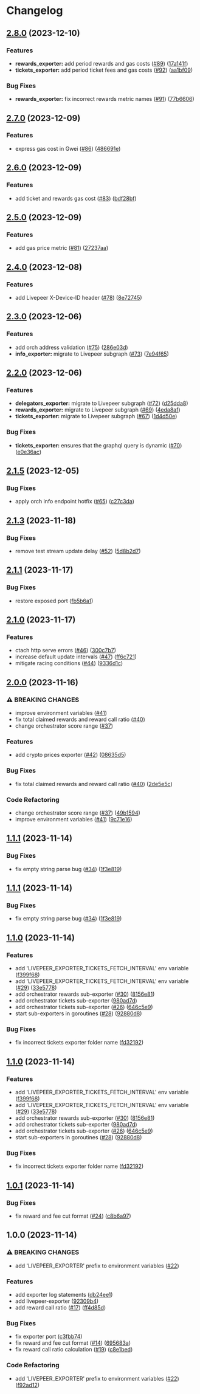 # Changelog

## [2.8.0](https://github.com/transcodeninja/livepeer-exporter/compare/v2.7.0...v2.8.0) (2023-12-10)


### Features

* **rewards_exporter:** add period rewards and gas costs ([#89](https://github.com/transcodeninja/livepeer-exporter/issues/89)) ([17a141f](https://github.com/transcodeninja/livepeer-exporter/commit/17a141fcdf8a1ed5981ab4e4766715b794f19965))
* **tickets_exporter:** add period ticket fees and gas costs ([#92](https://github.com/transcodeninja/livepeer-exporter/issues/92)) ([aa1bf09](https://github.com/transcodeninja/livepeer-exporter/commit/aa1bf09a63dc4359fbdb65ddecf8a0c0c7013f37))


### Bug Fixes

* **rewards_exporter:** fix incorrect rewards metric names ([#91](https://github.com/transcodeninja/livepeer-exporter/issues/91)) ([77b6606](https://github.com/transcodeninja/livepeer-exporter/commit/77b6606f1c7fb531c282a292631f13d8e53e56ab))

## [2.7.0](https://github.com/transcodeninja/livepeer-exporter/compare/v2.6.0...v2.7.0) (2023-12-09)


### Features

* express gas cost in Gwei ([#86](https://github.com/transcodeninja/livepeer-exporter/issues/86)) ([486691e](https://github.com/transcodeninja/livepeer-exporter/commit/486691eb4ecf3e627a0c383b953d0d2546f8e14e))

## [2.6.0](https://github.com/transcodeninja/livepeer-exporter/compare/v2.5.0...v2.6.0) (2023-12-09)


### Features

* add ticket and rewards gas cost ([#83](https://github.com/transcodeninja/livepeer-exporter/issues/83)) ([bdf28bf](https://github.com/transcodeninja/livepeer-exporter/commit/bdf28bfb9f958ec78bc23e9e2b03f1972ad96dcc))

## [2.5.0](https://github.com/transcodeninja/livepeer-exporter/compare/v2.4.0...v2.5.0) (2023-12-09)


### Features

* add gas price metric ([#81](https://github.com/transcodeninja/livepeer-exporter/issues/81)) ([27237aa](https://github.com/transcodeninja/livepeer-exporter/commit/27237aac867e5e36c7ba2b90105a0050ada92d61))

## [2.4.0](https://github.com/transcodeninja/livepeer-exporter/compare/v2.3.0...v2.4.0) (2023-12-08)


### Features

* add Livepeer X-Device-ID header ([#78](https://github.com/transcodeninja/livepeer-exporter/issues/78)) ([8e72745](https://github.com/transcodeninja/livepeer-exporter/commit/8e72745b337c5b64b842579f698bdc4f6342e509))

## [2.3.0](https://github.com/transcodeninja/livepeer-exporter/compare/v2.2.0...v2.3.0) (2023-12-06)


### Features

* add orch address validation ([#75](https://github.com/transcodeninja/livepeer-exporter/issues/75)) ([286e03d](https://github.com/transcodeninja/livepeer-exporter/commit/286e03da3a04b1e25b80c6655c9fa8b84e13d8c1))
* **info_exporter:** migrate to Livepeer subgraph ([#73](https://github.com/transcodeninja/livepeer-exporter/issues/73)) ([7e94f65](https://github.com/transcodeninja/livepeer-exporter/commit/7e94f65160717f1d90c5a7cd592f3eee57598e37))

## [2.2.0](https://github.com/transcodeninja/livepeer-exporter/compare/v2.1.5...v2.2.0) (2023-12-06)


### Features

* **delegators_exporter:** migrate to Livepeer subgraph ([#72](https://github.com/transcodeninja/livepeer-exporter/issues/72)) ([d25dda8](https://github.com/transcodeninja/livepeer-exporter/commit/d25dda8bc9c9d8568d9565aab36d987734aa7b2d))
* **rewards_exporter:** migrate to Livepeer subgraph ([#69](https://github.com/transcodeninja/livepeer-exporter/issues/69)) ([4eda8af](https://github.com/transcodeninja/livepeer-exporter/commit/4eda8af7f1179507a8193edce5caf37f078aeb54))
* **tickets_exporter:** migrate to Livepeer subgraph ([#67](https://github.com/transcodeninja/livepeer-exporter/issues/67)) ([1d4d50e](https://github.com/transcodeninja/livepeer-exporter/commit/1d4d50ef1403477efd70fde92de0c9a67d8ca9a2))


### Bug Fixes

* **tickets_exporter:** ensures that the graphql query is dynamic ([#70](https://github.com/transcodeninja/livepeer-exporter/issues/70)) ([e0e36ac](https://github.com/transcodeninja/livepeer-exporter/commit/e0e36ac41d7bbaab840028884e7c433ab0fbfe78))

## [2.1.5](https://github.com/transcodeninja/livepeer-exporter/compare/v2.1.4...v2.1.5) (2023-12-05)


### Bug Fixes

* apply orch info endpoint hotfix ([#65](https://github.com/transcodeninja/livepeer-exporter/issues/65)) ([c27c3da](https://github.com/transcodeninja/livepeer-exporter/commit/c27c3da536d478da50090d31a391694798546cd9))

## [2.1.3](https://github.com/rickstaa/livepeer-exporter/compare/v2.1.2...v2.1.3) (2023-11-18)


### Bug Fixes

* remove test stream update delay ([#52](https://github.com/rickstaa/livepeer-exporter/issues/52)) ([5d8b2d7](https://github.com/rickstaa/livepeer-exporter/commit/5d8b2d7b426b41244641afcc42faaeb2b8fc8bce))

## [2.1.1](https://github.com/rickstaa/livepeer-exporter/compare/v2.1.0...v2.1.1) (2023-11-17)


### Bug Fixes

* restore exposed port ([fb5b6a1](https://github.com/rickstaa/livepeer-exporter/commit/fb5b6a13f562f81020669c8fda1aec4455e0ceb1))

## [2.1.0](https://github.com/rickstaa/livepeer-exporter/compare/v2.0.0...v2.1.0) (2023-11-17)


### Features

* ctach http serve errors ([#46](https://github.com/rickstaa/livepeer-exporter/issues/46)) ([300c7b7](https://github.com/rickstaa/livepeer-exporter/commit/300c7b715481fc59c4063cf252fa6a4295a80016))
* increase default update intervals ([#47](https://github.com/rickstaa/livepeer-exporter/issues/47)) ([ff6c721](https://github.com/rickstaa/livepeer-exporter/commit/ff6c7217ff7f926eb5022501c0644ffa18a3f462))
* mitigate racing conditions ([#44](https://github.com/rickstaa/livepeer-exporter/issues/44)) ([9336d1c](https://github.com/rickstaa/livepeer-exporter/commit/9336d1cebc189c3d17b9b43a34eddb860c5347d0))

## [2.0.0](https://github.com/rickstaa/livepeer-exporter/compare/v1.1.1...v2.0.0) (2023-11-16)


### ⚠ BREAKING CHANGES

* improve environment variables ([#41](https://github.com/rickstaa/livepeer-exporter/issues/41))
* fix total claimed rewards and reward call ratio ([#40](https://github.com/rickstaa/livepeer-exporter/issues/40))
* change orchestrator score range ([#37](https://github.com/rickstaa/livepeer-exporter/issues/37))

### Features

* add crypto prices exporter ([#42](https://github.com/rickstaa/livepeer-exporter/issues/42)) ([08635d5](https://github.com/rickstaa/livepeer-exporter/commit/08635d570022341afbd893c42a64f860b06898c6))


### Bug Fixes

* fix total claimed rewards and reward call ratio ([#40](https://github.com/rickstaa/livepeer-exporter/issues/40)) ([2de5e5c](https://github.com/rickstaa/livepeer-exporter/commit/2de5e5c4ceb13382756688a0b8de8176efb2af05))


### Code Refactoring

* change orchestrator score range ([#37](https://github.com/rickstaa/livepeer-exporter/issues/37)) ([49b1594](https://github.com/rickstaa/livepeer-exporter/commit/49b159442bd0634dec418d031e60f9e3a1adb895))
* improve environment variables ([#41](https://github.com/rickstaa/livepeer-exporter/issues/41)) ([9c71e16](https://github.com/rickstaa/livepeer-exporter/commit/9c71e16af89058cb7952993c43c01bf41dc1be1b))

## [1.1.1](https://github.com/rickstaa/livepeer-exporter/compare/v1.1.0...v1.1.1) (2023-11-14)


### Bug Fixes

* fix empty string parse bug ([#34](https://github.com/rickstaa/livepeer-exporter/issues/34)) ([1f3e819](https://github.com/rickstaa/livepeer-exporter/commit/1f3e819acaa57d0598ce001c8a281400eebfbe11))

## [1.1.1](https://github.com/rickstaa/livepeer-exporter/compare/v1.1.0...v1.1.1) (2023-11-14)


### Bug Fixes

* fix empty string parse bug ([#34](https://github.com/rickstaa/livepeer-exporter/issues/34)) ([1f3e819](https://github.com/rickstaa/livepeer-exporter/commit/1f3e819acaa57d0598ce001c8a281400eebfbe11))

## [1.1.0](https://github.com/rickstaa/livepeer-exporter/compare/v1.0.1...v1.1.0) (2023-11-14)


### Features

* add 'LIVEPEER_EXPORTER_TICKETS_FETCH_INTERVAL' env variable ([f399f68](https://github.com/rickstaa/livepeer-exporter/commit/f399f684c819228f0e0816ba19cc9706d8e0c348))
* add 'LIVEPEER_EXPORTER_TICKETS_FETCH_INTERVAL' env variable ([#29](https://github.com/rickstaa/livepeer-exporter/issues/29)) ([33e5778](https://github.com/rickstaa/livepeer-exporter/commit/33e577845a45aef69e28eba75387d42a4fbdd998))
* add orchestrator rewards sub-exporter ([#30](https://github.com/rickstaa/livepeer-exporter/issues/30)) ([8156e81](https://github.com/rickstaa/livepeer-exporter/commit/8156e817f817876ae959f9f0be9e8139aeecbd9b))
* add orchestrator tickets sub-exporter ([980ad7d](https://github.com/rickstaa/livepeer-exporter/commit/980ad7dbc0502f357814e63465f401fa04328441))
* add orchestrator tickets sub-exporter ([#26](https://github.com/rickstaa/livepeer-exporter/issues/26)) ([646c5e9](https://github.com/rickstaa/livepeer-exporter/commit/646c5e95405f126afbbb10acaed51b4f3f433e4b))
* start sub-exporters in goroutines ([#28](https://github.com/rickstaa/livepeer-exporter/issues/28)) ([92880d8](https://github.com/rickstaa/livepeer-exporter/commit/92880d8d4945cbfb23973774c24ee517cb23aab2))


### Bug Fixes

* fix incorrect tickets exporter folder name ([fd32192](https://github.com/rickstaa/livepeer-exporter/commit/fd32192a2ce791ee490bb5c47f6e7dd6a0c8c70d))

## [1.1.0](https://github.com/rickstaa/livepeer-exporter/compare/v1.0.1...v1.1.0) (2023-11-14)


### Features

* add 'LIVEPEER_EXPORTER_TICKETS_FETCH_INTERVAL' env variable ([f399f68](https://github.com/rickstaa/livepeer-exporter/commit/f399f684c819228f0e0816ba19cc9706d8e0c348))
* add 'LIVEPEER_EXPORTER_TICKETS_FETCH_INTERVAL' env variable ([#29](https://github.com/rickstaa/livepeer-exporter/issues/29)) ([33e5778](https://github.com/rickstaa/livepeer-exporter/commit/33e577845a45aef69e28eba75387d42a4fbdd998))
* add orchestrator rewards sub-exporter ([#30](https://github.com/rickstaa/livepeer-exporter/issues/30)) ([8156e81](https://github.com/rickstaa/livepeer-exporter/commit/8156e817f817876ae959f9f0be9e8139aeecbd9b))
* add orchestrator tickets sub-exporter ([980ad7d](https://github.com/rickstaa/livepeer-exporter/commit/980ad7dbc0502f357814e63465f401fa04328441))
* add orchestrator tickets sub-exporter ([#26](https://github.com/rickstaa/livepeer-exporter/issues/26)) ([646c5e9](https://github.com/rickstaa/livepeer-exporter/commit/646c5e95405f126afbbb10acaed51b4f3f433e4b))
* start sub-exporters in goroutines ([#28](https://github.com/rickstaa/livepeer-exporter/issues/28)) ([92880d8](https://github.com/rickstaa/livepeer-exporter/commit/92880d8d4945cbfb23973774c24ee517cb23aab2))


### Bug Fixes

* fix incorrect tickets exporter folder name ([fd32192](https://github.com/rickstaa/livepeer-exporter/commit/fd32192a2ce791ee490bb5c47f6e7dd6a0c8c70d))

## [1.0.1](https://github.com/rickstaa/livepeer-exporter/compare/v1.0.0...v1.0.1) (2023-11-14)


### Bug Fixes

* fix reward and fee cut format ([#24](https://github.com/rickstaa/livepeer-exporter/issues/24)) ([c8b6a97](https://github.com/rickstaa/livepeer-exporter/commit/c8b6a9741fe8134c6f25ccc6a672125424b33896))

## 1.0.0 (2023-11-14)


### ⚠ BREAKING CHANGES

* add 'LIVEPEER_EXPORTER' prefix to environment variables ([#22](https://github.com/rickstaa/livepeer-exporter/issues/22))

### Features

* add exporter log statements ([db24ee1](https://github.com/rickstaa/livepeer-exporter/commit/db24ee1945bffb1698fb4440c81c5d32e431a33a))
* add livepeer-exporter ([92309b4](https://github.com/rickstaa/livepeer-exporter/commit/92309b4240d7114ec44c6c30ba36fbc0fc50b50a))
* add reward call ratio ([#17](https://github.com/rickstaa/livepeer-exporter/issues/17)) ([ff4d85d](https://github.com/rickstaa/livepeer-exporter/commit/ff4d85d3b0bc49bdeea23a79f07af646bf6ef648))


### Bug Fixes

* fix exporter port ([c3fbb74](https://github.com/rickstaa/livepeer-exporter/commit/c3fbb74ce2169abdbc17541c3aa1393c62f328bc))
* fix reward and fee cut format ([#14](https://github.com/rickstaa/livepeer-exporter/issues/14)) ([695683a](https://github.com/rickstaa/livepeer-exporter/commit/695683a7d0af3d1c72dc9cc21c441e066a56e667))
* fix reward call ratio calculation ([#19](https://github.com/rickstaa/livepeer-exporter/issues/19)) ([c8e1bed](https://github.com/rickstaa/livepeer-exporter/commit/c8e1bedce9e447ba5b036abdbd8b60b3a49ec289))


### Code Refactoring

* add 'LIVEPEER_EXPORTER' prefix to environment variables ([#22](https://github.com/rickstaa/livepeer-exporter/issues/22)) ([f92ad12](https://github.com/rickstaa/livepeer-exporter/commit/f92ad126153adee3ae0fae5ffab7f808988dc83b))
